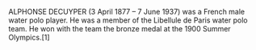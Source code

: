 ALPHONSE DECUYPER (3 April 1877 – 7 June 1937) was a French male water polo player. He was a member of the Libellule de Paris water polo team. He won with the team the bronze medal at the 1900 Summer Olympics.[1]
